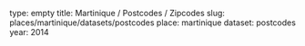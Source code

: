 type: empty
title: Martinique / Postcodes / Zipcodes
slug: places/martinique/datasets/postcodes
place: martinique
dataset: postcodes
year: 2014
